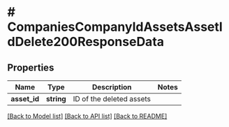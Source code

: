 # # CompaniesCompanyIdAssetsAssetIdDelete200ResponseData

## Properties

Name | Type | Description | Notes
------------ | ------------- | ------------- | -------------
**asset_id** | **string** | ID of the deleted assets |

[[Back to Model list]](../../README.md#models) [[Back to API list]](../../README.md#endpoints) [[Back to README]](../../README.md)
